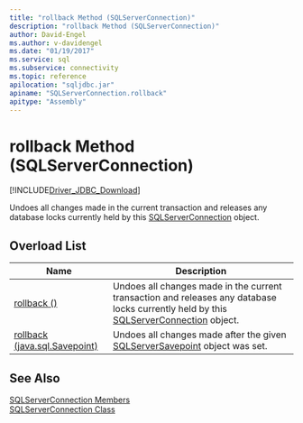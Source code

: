 ```yaml
---
title: "rollback Method (SQLServerConnection)"
description: "rollback Method (SQLServerConnection)"
author: David-Engel
ms.author: v-davidengel
ms.date: "01/19/2017"
ms.service: sql
ms.subservice: connectivity
ms.topic: reference
apilocation: "sqljdbc.jar"
apiname: "SQLServerConnection.rollback"
apitype: "Assembly"
---
```

# rollback Method (SQLServerConnection)
[!INCLUDE[Driver_JDBC_Download](../../../includes/driver_jdbc_download.md)]

  Undoes all changes made in the current transaction and releases any database locks currently held by this [SQLServerConnection](../../../connect/jdbc/reference/sqlserverconnection-class.md) object.  
  
## Overload List  
  
|Name|Description|  
|----------|-----------------|  
|[rollback ()](../../../connect/jdbc/reference/rollback-method.md)|Undoes all changes made in the current transaction and releases any database locks currently held by this [SQLServerConnection](../../../connect/jdbc/reference/sqlserverconnection-class.md) object.|  
|[rollback (java.sql.Savepoint)](../../../connect/jdbc/reference/rollback-method-java-sql-savepoint.md)|Undoes all changes made after the given [SQLServerSavepoint](../../../connect/jdbc/reference/sqlserversavepoint-class.md) object was set.|  
  
## See Also  
 [SQLServerConnection Members](../../../connect/jdbc/reference/sqlserverconnection-members.md)   
 [SQLServerConnection Class](../../../connect/jdbc/reference/sqlserverconnection-class.md)  
  
  
